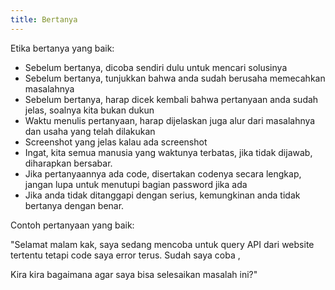 ```yaml
---
title: Bertanya
---
```


Etika bertanya yang baik:
- Sebelum bertanya, dicoba sendiri dulu untuk mencari solusinya
- Sebelum bertanya, tunjukkan bahwa anda sudah berusaha memecahkan masalahnya
- Sebelum bertanya, harap dicek kembali bahwa pertanyaan anda sudah jelas, soalnya kita bukan dukun
- Waktu menulis pertanyaan, harap dijelaskan juga alur dari masalahnya dan usaha yang telah dilakukan
- Screenshot yang jelas kalau ada screenshot
- Ingat, kita semua manusia yang waktunya terbatas, jika tidak dijawab, diharapkan bersabar.
- Jika pertanyaannya ada code, disertakan codenya secara lengkap, jangan lupa untuk menutupi bagian password jika ada
- Jika anda tidak ditanggapi dengan serius, kemungkinan anda tidak bertanya dengan benar.

Contoh pertanyaan yang baik:

"Selamat malam kak, saya sedang mencoba untuk query API dari website tertentu tetapi code saya error terus. Sudah saya coba <usaha a>, <usaha b>

<sample code>
<screenshot error>

Kira kira bagaimana agar saya bisa selesaikan masalah ini?"
